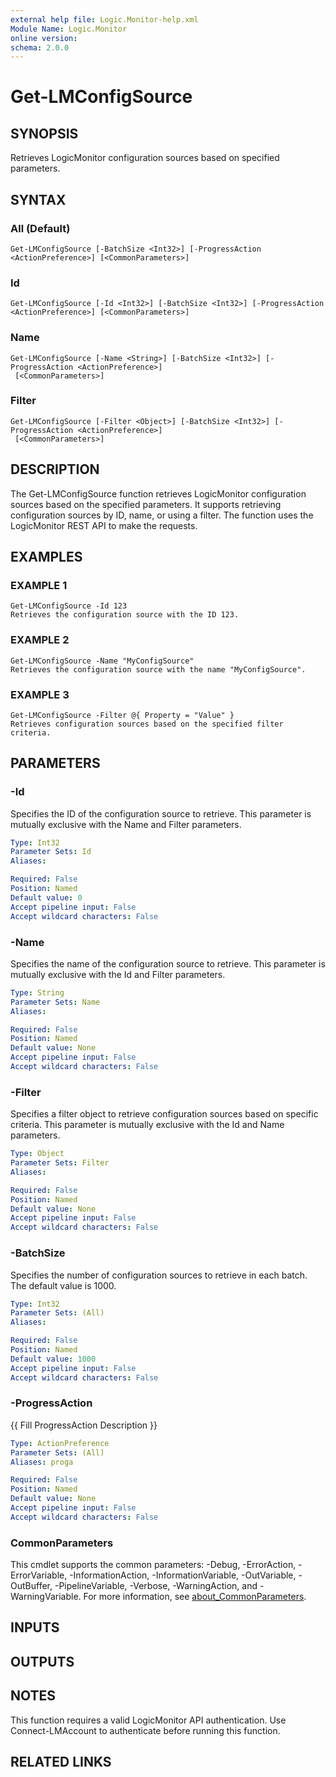 ```yaml
---
external help file: Logic.Monitor-help.xml
Module Name: Logic.Monitor
online version:
schema: 2.0.0
---
```


# Get-LMConfigSource

## SYNOPSIS
Retrieves LogicMonitor configuration sources based on specified parameters.

## SYNTAX

### All (Default)
```
Get-LMConfigSource [-BatchSize <Int32>] [-ProgressAction <ActionPreference>] [<CommonParameters>]
```

### Id
```
Get-LMConfigSource [-Id <Int32>] [-BatchSize <Int32>] [-ProgressAction <ActionPreference>] [<CommonParameters>]
```

### Name
```
Get-LMConfigSource [-Name <String>] [-BatchSize <Int32>] [-ProgressAction <ActionPreference>]
 [<CommonParameters>]
```

### Filter
```
Get-LMConfigSource [-Filter <Object>] [-BatchSize <Int32>] [-ProgressAction <ActionPreference>]
 [<CommonParameters>]
```

## DESCRIPTION
The Get-LMConfigSource function retrieves LogicMonitor configuration sources based on the specified parameters.
It supports retrieving configuration sources by ID, name, or using a filter.
The function uses the LogicMonitor REST API to make the requests.

## EXAMPLES

### EXAMPLE 1
```
Get-LMConfigSource -Id 123
Retrieves the configuration source with the ID 123.
```

### EXAMPLE 2
```
Get-LMConfigSource -Name "MyConfigSource"
Retrieves the configuration source with the name "MyConfigSource".
```

### EXAMPLE 3
```
Get-LMConfigSource -Filter @{ Property = "Value" }
Retrieves configuration sources based on the specified filter criteria.
```

## PARAMETERS

### -Id
Specifies the ID of the configuration source to retrieve.
This parameter is mutually exclusive with the Name and Filter parameters.

```yaml
Type: Int32
Parameter Sets: Id
Aliases:

Required: False
Position: Named
Default value: 0
Accept pipeline input: False
Accept wildcard characters: False
```

### -Name
Specifies the name of the configuration source to retrieve.
This parameter is mutually exclusive with the Id and Filter parameters.

```yaml
Type: String
Parameter Sets: Name
Aliases:

Required: False
Position: Named
Default value: None
Accept pipeline input: False
Accept wildcard characters: False
```

### -Filter
Specifies a filter object to retrieve configuration sources based on specific criteria.
This parameter is mutually exclusive with the Id and Name parameters.

```yaml
Type: Object
Parameter Sets: Filter
Aliases:

Required: False
Position: Named
Default value: None
Accept pipeline input: False
Accept wildcard characters: False
```

### -BatchSize
Specifies the number of configuration sources to retrieve in each batch.
The default value is 1000.

```yaml
Type: Int32
Parameter Sets: (All)
Aliases:

Required: False
Position: Named
Default value: 1000
Accept pipeline input: False
Accept wildcard characters: False
```

### -ProgressAction
{{ Fill ProgressAction Description }}

```yaml
Type: ActionPreference
Parameter Sets: (All)
Aliases: proga

Required: False
Position: Named
Default value: None
Accept pipeline input: False
Accept wildcard characters: False
```

### CommonParameters
This cmdlet supports the common parameters: -Debug, -ErrorAction, -ErrorVariable, -InformationAction, -InformationVariable, -OutVariable, -OutBuffer, -PipelineVariable, -Verbose, -WarningAction, and -WarningVariable. For more information, see [about_CommonParameters](http://go.microsoft.com/fwlink/?LinkID=113216).

## INPUTS

## OUTPUTS

## NOTES
This function requires a valid LogicMonitor API authentication.
Use Connect-LMAccount to authenticate before running this function.

## RELATED LINKS

